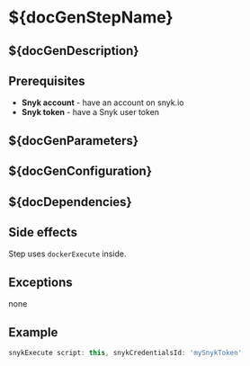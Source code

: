 # ${docGenStepName}

## ${docGenDescription}

## Prerequisites

* **Snyk account** - have an account on snyk.io
* **Snyk token** - have a Snyk user token

## ${docGenParameters}

## ${docGenConfiguration}

## ${docDependencies}

## Side effects

Step uses `dockerExecute` inside.

## Exceptions

none

## Example

```groovy
snykExecute script: this, snykCredentialsId: 'mySnykToken'
```
